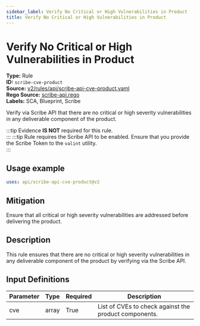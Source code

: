 ```yaml
---
sidebar_label: Verify No Critical or High Vulnerabilities in Product
title: Verify No Critical or High Vulnerabilities in Product
---  
```

# Verify No Critical or High Vulnerabilities in Product  
**Type:** Rule  
**ID:** `scribe-cve-product`  
**Source:** [v2/rules/api/scribe-api-cve-product.yaml](https://github.com/scribe-public/sample-policies/blob/main/v2/rules/api/scribe-api-cve-product.yaml)  
**Rego Source:** [scribe-api.rego](https://github.com/scribe-public/sample-policies/blob/main/v2/rules/api/scribe-api.rego)  
**Labels:** SCA, Blueprint, Scribe  

Verify via Scribe API that there are no critical or high severity vulnerabilities in any deliverable component of the product.

:::tip 
Evidence **IS NOT** required for this rule.  
::: 
:::tip 
Rule requires the Scribe API to be enabled. Ensure that you provide the Scribe Token to the `valint` utility.  
::: 

## Usage example

```yaml
uses: api/scribe-api-cve-product@v2
```

## Mitigation  
Ensure that all critical or high severity vulnerabilities are addressed before delivering the product.


## Description  
This rule ensures that there are no critical or high severity vulnerabilities in any deliverable component of the product by verifying via the Scribe API.

## Input Definitions  
| Parameter | Type | Required | Description |
|-----------|------|----------|-------------|
| cve | array | True | List of CVEs to check against the product components. |

